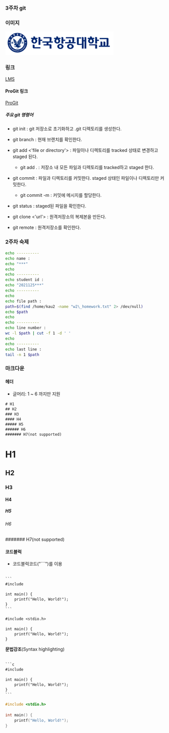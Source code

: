 ### 3주차 git
### 이미지
!['한국항공대학교 로고'](../img/kau/logo.png)
### 링크
[LMS][lmslink]

[lmslink]: https://lms.kau.ac.kr/login.php
#### ProGit 링크
[ProGit][progitlink]

[progitlink]: https://git-scm.com

##### 주요 git 명령어
* git init : git 저장소로 초기화하고 .git 디렉토리를 생성한다.

* git branch : 현재 브랜치를 확인한다.

* git add <'file or directory'> : 파일이나 디렉토리를 tracked 상태로 변경하고 staged 된다.
  * git add . : 저장소 내 모든 파일과 디렉토리를 tracked하고 staged 한다.

* git commit : 파일과 디렉토리를 커밋한다. staged 상태인 파일이나 디렉토리만 커밋한다.
  * git commit -m : 커밋에 메시지를 할당한다.

* git status : staged된 파일을 확인한다.

* git clone <'url'> : 원격저장소의 복제본을 만든다.

* git remote : 원격저장소를 확인한다.

### 2주차 숙제
```sh
echo ----------
echo name :
echo "***"
echo
echo ----------
echo student id :
echo "2021125***"
echo ----------
echo
echo file path :
path=$(find /home/kau2 -name "w2\_homework.txt" 2> /dev/null)
echo $path
echo
echo ----------
echo line number :
wc -l $path | cut -f 1 -d ' '
echo
echo ----------
echo last line :
tail -n 1 $path
```

### 마크다운

#### 헤더
* 글머리: 1 ~ 6 까지만 지원
```
# H1
## H2
### H3
#### H4
##### H5
###### H6
####### H7(not supported)
```
# H1
## H2
### H3
#### H4
##### H5
###### H6
####### H7(not supported)

#### 코드블럭
* 코드블럭코드("```")를 이용
<pre><code>
```
#include <stdio.h>

int main() {
    printf("Hello, World!");
}
```
</code></pre>
```
#include <stdio.h>

int main() {
    printf("Hello, World!");
}
```
__문법강조__(Syntax highlighting)
<pre><code>
```c
#include <stdio.h>

int main() {
    printf("Hello, World!");
}
```
</code></pre>
```c
#include <stdio.h>

int main() {
    printf("Hello, World!");
}
```
